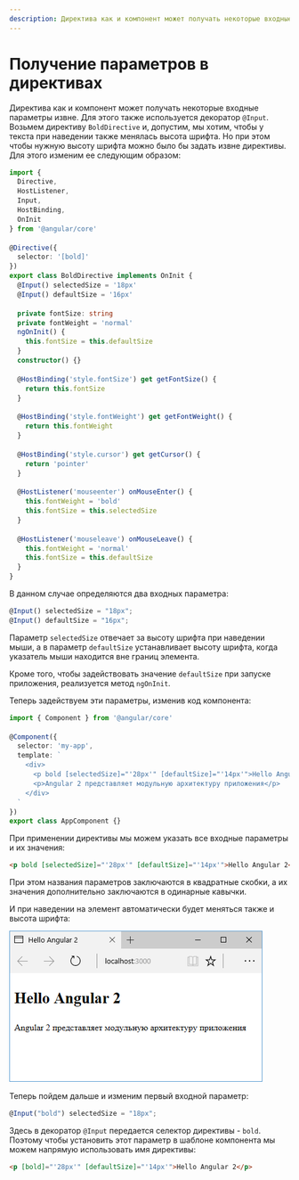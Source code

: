 ```yaml
---
description: Директива как и компонент может получать некоторые входные параметры извне. Для этого также используется декоратор @Input
---
```


# Получение параметров в директивах

Директива как и компонент может получать некоторые входные параметры извне. Для этого также используется декоратор `@Input`. Возьмем директиву `BoldDirective` и, допустим, мы хотим, чтобы у текста при наведении также менялась высота шрифта. Но при этом чтобы нужную высоту шрифта можно было бы задать извне директивы. Для этого изменим ее следующим образом:

```typescript
import {
  Directive,
  HostListener,
  Input,
  HostBinding,
  OnInit
} from '@angular/core'

@Directive({
  selector: '[bold]'
})
export class BoldDirective implements OnInit {
  @Input() selectedSize = '18px'
  @Input() defaultSize = '16px'

  private fontSize: string
  private fontWeight = 'normal'
  ngOnInit() {
    this.fontSize = this.defaultSize
  }
  constructor() {}

  @HostBinding('style.fontSize') get getFontSize() {
    return this.fontSize
  }

  @HostBinding('style.fontWeight') get getFontWeight() {
    return this.fontWeight
  }

  @HostBinding('style.cursor') get getCursor() {
    return 'pointer'
  }

  @HostListener('mouseenter') onMouseEnter() {
    this.fontWeight = 'bold'
    this.fontSize = this.selectedSize
  }

  @HostListener('mouseleave') onMouseLeave() {
    this.fontWeight = 'normal'
    this.fontSize = this.defaultSize
  }
}
```

В данном случае определяются два входных параметра:

```typescript
@Input() selectedSize = "18px";
@Input() defaultSize = "16px";
```

Параметр `selectedSize` отвечает за высоту шрифта при наведении мыши, а в параметр `defaultSize` устанавливает высоту шрифта, когда указатель мыши находится вне границ элемента.

Кроме того, чтобы задействовать значение `defaultSize` при запуске приложения, реализуется метод `ngOnInit`.

Теперь задействуем эти параметры, изменив код компонента:

```typescript
import { Component } from '@angular/core'

@Component({
  selector: 'my-app',
  template: `
    <div>
      <p bold [selectedSize]="'28px'" [defaultSize]="'14px'">Hello Angular 2</p>
      <p>Angular 2 представляет модульную архитектуру приложения</p>
    </div>
  `
})
export class AppComponent {}
```

При применении директивы мы можем указать все входные параметры и их значения:

```html
<p bold [selectedSize]="'28px'" [defaultSize]="'14px'">Hello Angular 2</p>
```

При этом названия параметров заключаются в квадратные скобки, а их значения дополнительно заключаются в одинарные кавычки.

И при наведении на элемент автоматически будет меняться также и высота шрифта:

![Скриншот приложения](params-1.png)

Теперь пойдем дальше и изменим первый входной параметр:

```typescript
@Input("bold") selectedSize = "18px";
```

Здесь в декоратор `@Input` передается селектор директивы - `bold`. Поэтому чтобы установить этот параметр в шаблоне компонента мы можем напрямую использовать имя директивы:

```html
<p [bold]="'28px'" [defaultSize]="'14px'">Hello Angular 2</p>
```
